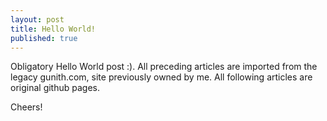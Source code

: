 ```yaml
---
layout: post
title: Hello World!
published: true
---
```

Obligatory Hello World post :). All preceding articles are imported from the legacy gunith.com, site previously owned by me. All following articles are original github pages.

Cheers!
